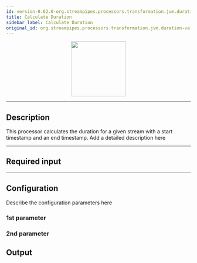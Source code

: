 ```yaml
---
id: version-0.62.0-org.streampipes.processors.transformation.jvm.duration-value
title: Calculate Duration
sidebar_label: Calculate Duration
original_id: org.streampipes.processors.transformation.jvm.duration-value
---
```




<p align="center"> 
    <img src="/docs/img/pipeline-elements/org.streampipes.processors.transformation.jvm.duration-value/icon.png" width="150px;" class="pe-image-documentation"/>
</p>

***

## Description

This processor calculates the duration for a given stream with a start timestamp and an end timestamp.
Add a detailed description here

***

## Required input


***

## Configuration

Describe the configuration parameters here

### 1st parameter


### 2nd parameter

## Output
